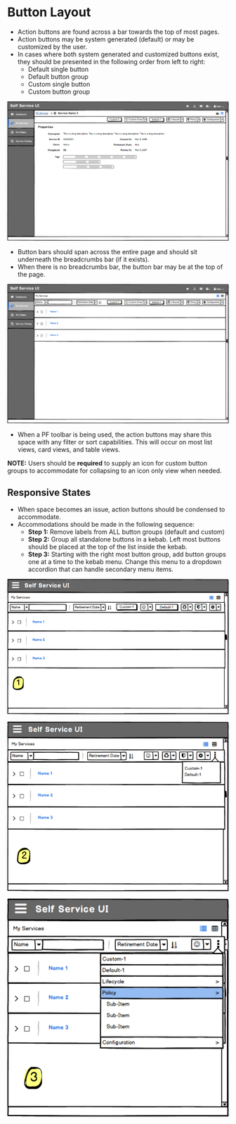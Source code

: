 # Button Layout
* Action buttons are found across a bar towards the top of most pages.
* Action buttons may be system generated (default) or may be customized by the user.
* In cases where both system generated and customized buttons exist, they should be presented in the following order from left to right:
  - Default single button
  - Default button group
  - Custom single button
  - Custom button group

![Button Layout](img/Button-Layout-1A.png)
* Button bars should span across the entire page and should sit underneath the breadcrumbs bar (if it exists).
* When there is no breadcrumbs bar, the button bar may be at the top of the page.

![Button Layout](img/Button-Layout-1B.png)
* When a PF toolbar is being used, the action buttons may share this space with any filter or sort capabilities. This will occur on most list views, card views, and table views.

**NOTE:** Users should be **required** to supply an icon for custom button groups to accommodate for collapsing to an icon only view when needed.

## Responsive States
* When space becomes an issue, action buttons should be condensed to accommodate.
* Accommodations should be made in the following sequence:
  - **Step 1:** Remove labels from ALL button groups (default and custom)
  - **Step 2:** Group all standalone buttons in a kebab. Left most buttons should be placed at the top of the list inside the kebab.
  - **Step 3:** Starting with the right most button group, add button groups one at a time to the kebab menu. Change this menu to a dropdown accordion that can handle secondary menu items.

![Button Layout](img/Button-Layout-2A.png)

![Button Layout](img/Button-Layout-2B.png)

![Button Layout](img/Button-Layout-2C.png)  
